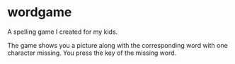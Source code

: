 wordgame
========

A spelling game I created for my kids.

The game shows you a picture along with the corresponding word with one character missing. You press the
key of the missing word.
